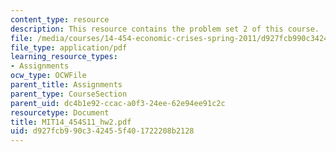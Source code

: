 ```yaml
---
content_type: resource
description: This resource contains the problem set 2 of this course.
file: /media/courses/14-454-economic-crises-spring-2011/d927fcb990c342455f401722208b2128_MIT14_454S11_hw2.pdf
file_type: application/pdf
learning_resource_types:
- Assignments
ocw_type: OCWFile
parent_title: Assignments
parent_type: CourseSection
parent_uid: dc4b1e92-ccac-a0f3-24ee-62e94ee91c2c
resourcetype: Document
title: MIT14_454S11_hw2.pdf
uid: d927fcb9-90c3-4245-5f40-1722208b2128
---
```

